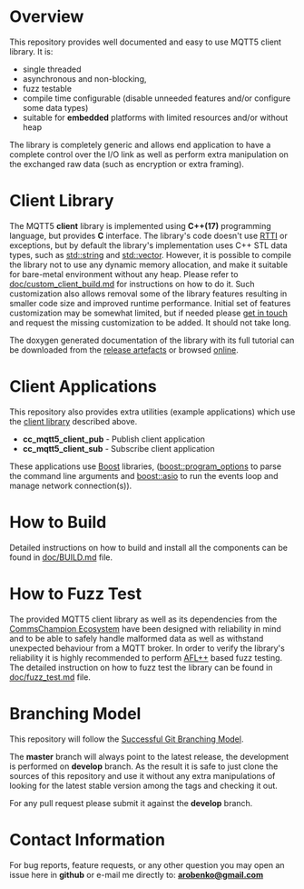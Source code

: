 # Overview
This repository provides well documented and easy to use MQTT5 client library.
It is:

- single threaded
- asynchronous and non-blocking,
- fuzz testable
- compile time configurable (disable unneeded features and/or configure some data types)
- suitable for **embedded** platforms with limited resources and/or without heap

The library is completely generic and allows end application to have a complete control
over the I/O link as well as perform extra manipulation on the exchanged
raw data (such as encryption or extra framing).

# Client Library
The MQTT5 **client** library is implemented
using **C++(17)** programming language, but provides **C** interface. The library's
code doesn't use [RTTI](https://en.wikipedia.org/wiki/Run-time_type_information)
or exceptions, but by default
the library's implementation uses C++ STL data types, such as
[std::string](http://en.cppreference.com/w/cpp/string/basic_string) and
[std::vector](http://en.cppreference.com/w/cpp/container/vector). However,
it is possible to compile the library not to use any dynamic memory allocation,
and make it suitable for bare-metal environment without any heap. Please
refer to [doc/custom_client_build.md](doc/custom_client_build.md) for instructions on
how to do it. Such customization also allows removal some of the library features
resulting in smaller code size and improved runtime performance. Initial set
of features customization may be somewhat limited, but if needed please
[get in touch](#contact-information) and request the missing customization to be added.
It should not take long.

The doxygen generated documentation of the library with its full tutorial can
be downloaded from the [release artefacts](https://github.com/commschamp/cc.mqtt5.libs/releases) or browsed
[online](https://commschamp.github.io/cc_mqtt5_client_doc).

# Client Applications
This repository also provides extra utilities (example applications) which
use the [client library](#client-library) described above.

* **cc_mqtt5_client_pub** - Publish client application
* **cc_mqtt5_client_sub** - Subscribe client application

These applications use [Boost](https://www.boost.org) libraries,
([boost::program_options](https://www.boost.org/doc/libs/1_83_0/doc/html/program_options.html)
to parse the command line arguments and
[boost::asio](https://www.boost.org/doc/libs/1_83_0/doc/html/boost_asio.html) to run
the events loop and manage network connection(s)).

# How to Build
Detailed instructions on how to build and install all the components can be
found in [doc/BUILD.md](doc/BUILD.md) file.

# How to Fuzz Test
The provided MQTT5 client library as well as its dependencies from the
[CommsChampion Ecosystem](https://commschamp.github.io/) have been designed with
reliability in mind and to be able to safely handle malformed data as well as
withstand unexpected behaviour from a MQTT broker. In order to
verify the library's reliability it is highly recommended to perform
[AFL++](https://github.com/AFLplusplus/AFLplusplus) based fuzz testing.
The detailed instruction on how to fuzz test the
library can be found in [doc/fuzz_test.md](doc/fuzz_test.md) file.

# Branching Model
This repository will follow the
[Successful Git Branching Model](http://nvie.com/posts/a-successful-git-branching-model/).

The **master** branch will always point to the latest release, the
development is performed on **develop** branch. As the result it is safe
to just clone the sources of this repository and use it without
any extra manipulations of looking for the latest stable version among the tags and
checking it out.

For any pull request please submit it against the **develop** branch.

# Contact Information
For bug reports, feature requests, or any other question you may open an issue
here in **github** or e-mail me directly to: **arobenko@gmail.com**
